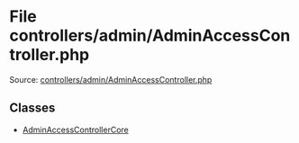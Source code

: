 File controllers/admin/AdminAccessController.php
=========
Source: [controllers/admin/AdminAccessController.php](https://github.com/PrestaShop/PrestaShop/blob/1.6.1.1/controllers/admin/AdminAccessController.php)


Classes
-------

* [AdminAccessControllerCore](class.AdminAccessControllerCore.md)

